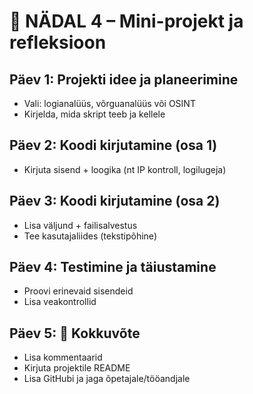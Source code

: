 # 📘 NÄDAL 4 – Mini-projekt ja refleksioon

## Päev 1: Projekti idee ja planeerimine
- Vali: logianalüüs, võrguanalüüs või OSINT
- Kirjelda, mida skript teeb ja kellele

## Päev 2: Koodi kirjutamine (osa 1)
- Kirjuta sisend + loogika (nt IP kontroll, logilugeja)

## Päev 3: Koodi kirjutamine (osa 2)
- Lisa väljund + failisalvestus
- Tee kasutajaliides (tekstipõhine)

## Päev 4: Testimine ja täiustamine
- Proovi erinevaid sisendeid
- Lisa veakontrollid

## Päev 5: 🔁 Kokkuvõte
- Lisa kommentaarid
- Kirjuta projektile README
- Lisa GitHubi ja jaga õpetajale/tööandjale
